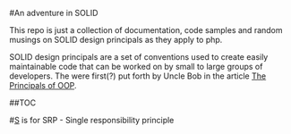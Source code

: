 #An adventure in SOLID

This repo is just a collection of documentation, code samples and random musings on SOLID design principals as they apply to php.

SOLID design principals are a set of conventions used to create easily maintainable code that can be worked on by small to large groups of developers. The were first(?) put forth by Uncle Bob in the article [The Principals of OOP](http://butunclebob.com/ArticleS.UncleBob.PrinciplesOfOod).

##TOC

#[S](https://github.com/lgoldstien/solid/tree/master/S) is for SRP - Single responsibility principle
